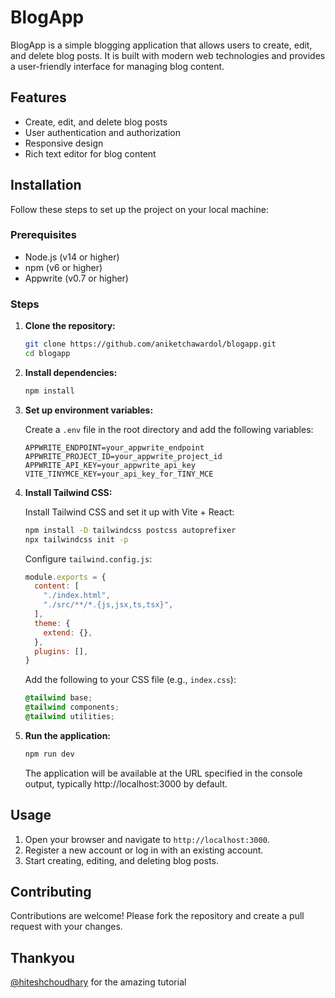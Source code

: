

# BlogApp

BlogApp is a simple blogging application that allows users to create, edit, and delete blog posts. It is built with modern web technologies and provides a user-friendly interface for managing blog content.

## Features

- Create, edit, and delete blog posts
- User authentication and authorization
- Responsive design
- Rich text editor for blog content

## Installation

Follow these steps to set up the project on your local machine:

### Prerequisites

- Node.js (v14 or higher)
- npm (v6 or higher)
- Appwrite (v0.7 or higher)

### Steps

1. **Clone the repository:**

   ```bash
   git clone https://github.com/aniketchawardol/blogapp.git
   cd blogapp
   ```

2. **Install dependencies:**

   ```bash
   npm install 
   ```

3. **Set up environment variables:**

   Create a `.env` file in the root directory and add the following variables:

   ```env
   APPWRITE_ENDPOINT=your_appwrite_endpoint
   APPWRITE_PROJECT_ID=your_appwrite_project_id
   APPWRITE_API_KEY=your_appwrite_api_key
   VITE_TINYMCE_KEY=your_api_key_for_TINY_MCE
   ```

4. **Install Tailwind CSS:**

   Install Tailwind CSS and set it up with Vite + React:

   ```bash
   npm install -D tailwindcss postcss autoprefixer
   npx tailwindcss init -p
   ```

   Configure `tailwind.config.js`:

   ```js
   module.exports = {
     content: [
       "./index.html",
       "./src/**/*.{js,jsx,ts,tsx}",
     ],
     theme: {
       extend: {},
     },
     plugins: [],
   }
   ```

   Add the following to your CSS file (e.g., `index.css`):

   ```css
   @tailwind base;
   @tailwind components;
   @tailwind utilities;
   ```

5. **Run the application:**

   ```bash
   npm run dev
   ```

   The application will be available at the URL specified in the console output, typically http://localhost:3000 by default.

## Usage

1. Open your browser and navigate to `http://localhost:3000`.
2. Register a new account or log in with an existing account.
3. Start creating, editing, and deleting blog posts.

## Contributing

Contributions are welcome! Please fork the repository and create a pull request with your changes.

## Thankyou 
<a href="https://github.com/hiteshchoudhary">@hiteshchoudhary</a> for the amazing tutorial



